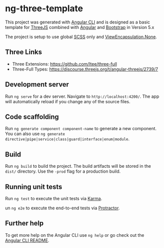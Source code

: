 # ng-three-template

This project was generated with [Angular CLI](https://github.com/angular/angular-cli) and is designed as a basic
template for [ThreeJS](https://threejs.org/) combined with [Angular](https://angular.io/)
and [Bootstrap](https://getbootstrap.com/) in Version 5.x

The project is setup to use global [SCSS](https://sass-lang.com/) only
and [ViewEncapsulation.None](https://angular.io/api/core/ViewEncapsulation).

## Three Links

* Three Extensions: https://github.com/Itee/three-full
* Three-Full Types: https://discourse.threejs.org/t/angular-threejs/2739/7

## Development server

Run `ng serve` for a dev server. Navigate to `http://localhost:4200/`. The app will automatically reload if you change
any of the source files.

## Code scaffolding

Run `ng generate component component-name` to generate a new component. You can also
use `ng generate directive|pipe|service|class|guard|interface|enum|module`.

## Build

Run `ng build` to build the project. The build artifacts will be stored in the `dist/` directory. Use the `-prod` flag
for a production build.

## Running unit tests

Run `ng test` to execute the unit tests via [Karma](https://karma-runner.github.io).

un `ng e2e` to execute the end-to-end tests via [Protractor](http://www.protractortest.org/).

## Further help

To get more help on the Angular CLI use `ng help` or go check out
the [Angular CLI README](https://github.com/angular/angular-cli/blob/master/README.md).
